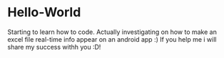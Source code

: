 # Hello-World
Starting to learn how to code.
Actually investigating on how to make an excel file real-time info appear on an android app :)
If you help me i will share my success withh you :D!
